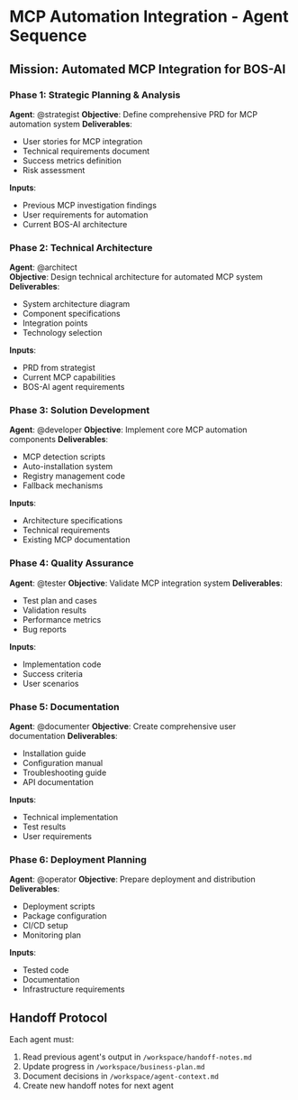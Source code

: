 # MCP Automation Integration - Agent Sequence

## Mission: Automated MCP Integration for BOS-AI

### Phase 1: Strategic Planning & Analysis
**Agent**: @strategist
**Objective**: Define comprehensive PRD for MCP automation system
**Deliverables**:
- User stories for MCP integration
- Technical requirements document
- Success metrics definition
- Risk assessment

**Inputs**:
- Previous MCP investigation findings
- User requirements for automation
- Current BOS-AI architecture

### Phase 2: Technical Architecture
**Agent**: @architect  
**Objective**: Design technical architecture for automated MCP system
**Deliverables**:
- System architecture diagram
- Component specifications
- Integration points
- Technology selection

**Inputs**:
- PRD from strategist
- Current MCP capabilities
- BOS-AI agent requirements

### Phase 3: Solution Development
**Agent**: @developer
**Objective**: Implement core MCP automation components
**Deliverables**:
- MCP detection scripts
- Auto-installation system
- Registry management code
- Fallback mechanisms

**Inputs**:
- Architecture specifications
- Technical requirements
- Existing MCP documentation

### Phase 4: Quality Assurance
**Agent**: @tester
**Objective**: Validate MCP integration system
**Deliverables**:
- Test plan and cases
- Validation results
- Performance metrics
- Bug reports

**Inputs**:
- Implementation code
- Success criteria
- User scenarios

### Phase 5: Documentation
**Agent**: @documenter
**Objective**: Create comprehensive user documentation
**Deliverables**:
- Installation guide
- Configuration manual
- Troubleshooting guide
- API documentation

**Inputs**:
- Technical implementation
- Test results
- User requirements

### Phase 6: Deployment Planning
**Agent**: @operator
**Objective**: Prepare deployment and distribution
**Deliverables**:
- Deployment scripts
- Package configuration
- CI/CD setup
- Monitoring plan

**Inputs**:
- Tested code
- Documentation
- Infrastructure requirements

## Handoff Protocol
Each agent must:
1. Read previous agent's output in `/workspace/handoff-notes.md`
2. Update progress in `/workspace/business-plan.md`
3. Document decisions in `/workspace/agent-context.md`
4. Create new handoff notes for next agent